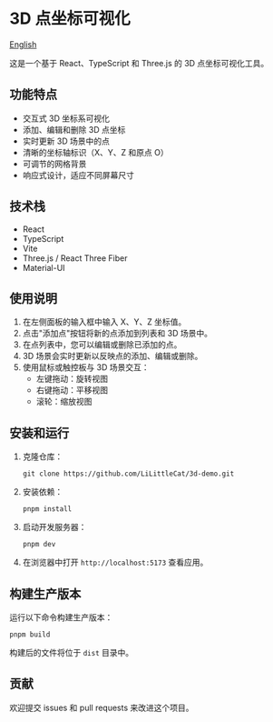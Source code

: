 # 3D 点坐标可视化

[English](README.md)

这是一个基于 React、TypeScript 和 Three.js 的 3D 点坐标可视化工具。

## 功能特点

- 交互式 3D 坐标系可视化
- 添加、编辑和删除 3D 点坐标
- 实时更新 3D 场景中的点
- 清晰的坐标轴标识（X、Y、Z 和原点 O）
- 可调节的网格背景
- 响应式设计，适应不同屏幕尺寸

## 技术栈

- React
- TypeScript
- Vite
- Three.js / React Three Fiber
- Material-UI

## 使用说明

1. 在左侧面板的输入框中输入 X、Y、Z 坐标值。
2. 点击"添加点"按钮将新的点添加到列表和 3D 场景中。
3. 在点列表中，您可以编辑或删除已添加的点。
4. 3D 场景会实时更新以反映点的添加、编辑或删除。
5. 使用鼠标或触控板与 3D 场景交互：
   - 左键拖动：旋转视图
   - 右键拖动：平移视图
   - 滚轮：缩放视图

## 安装和运行

1. 克隆仓库：

   ```
   git clone https://github.com/LiLittleCat/3d-demo.git
   ```

2. 安装依赖：

   ```
   pnpm install
   ```

3. 启动开发服务器：

   ```
   pnpm dev
   ```

4. 在浏览器中打开 `http://localhost:5173` 查看应用。

## 构建生产版本

运行以下命令构建生产版本：

```
pnpm build
```

构建后的文件将位于 `dist` 目录中。

## 贡献

欢迎提交 issues 和 pull requests 来改进这个项目。
